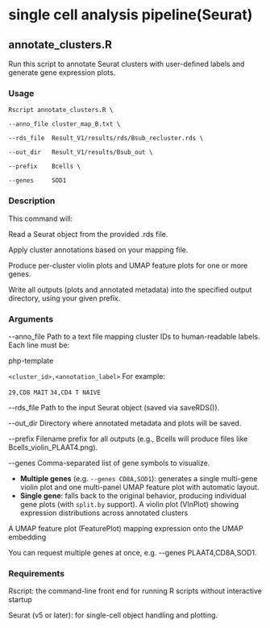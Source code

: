 # single cell analysis pipeline(Seurat)
## annotate_clusters.R

Run this script to annotate Seurat clusters with user-defined labels and generate gene expression plots.

### Usage
`Rscript annotate_clusters.R \`

`--anno_file cluster_map_B.txt \`

`--rds_file  Result_V1/results/rds/Bsub_recluster.rds \`

`--out_dir   Result_V1/results/Bsub_out \`

`--prefix    Bcells \`

`--genes     SOD1`

### Description
This command will:

Read a Seurat object from the provided .rds file.

Apply cluster annotations based on your mapping file.

Produce per-cluster violin plots and UMAP feature plots for one or more genes.

Write all outputs (plots and annotated metadata) into the specified output directory, using your given prefix.

### Arguments
--anno_file
Path to a text file mapping cluster IDs to human-readable labels. Each line must be:

php-template

`<cluster_id>,<annotation_label>`
For example:

`29,CD8 MAIT`
`34,CD4 T NAIVE`

--rds_file
Path to the input Seurat object (saved via saveRDS()).

--out_dir
Directory where annotated metadata and plots will be saved.

--prefix
Filename prefix for all outputs (e.g., Bcells will produce files like Bcells_violin_PLAAT4.png).

--genes
Comma-separated list of gene symbols to visualize.  
  - **Multiple genes** (e.g. `--genes CD8A,SOD1`): generates a single multi-gene violin plot and one multi-panel UMAP feature plot  with automatic layout.  
  - **Single gene**: falls back to the original behavior, producing individual gene plots (with `split.by` support).
A violin plot (VlnPlot) showing expression distributions across annotated clusters 

A UMAP feature plot (FeaturePlot) mapping expression onto the UMAP embedding 

You can request multiple genes at once, e.g. --genes PLAAT4,CD8A,SOD1.

### Requirements
Rscript: the command-line front end for running R scripts without interactive startup 

Seurat (v5 or later): for single-cell object handling and plotting.